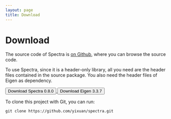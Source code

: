 ```yaml
---
layout: page
title: Download
---
```


# Download

The source code of Spectra is [on Github](https://github.com/yixuan/spectra),
where you can browse the source code.

To use Spectra, since it is a header-only library, all you need are the
header files contained in the source package. You also need the header files
of Eigen as dependency.

<a href="https://github.com/yixuan/spectra/archive/v0.8.0.tar.gz">
<button type="button" class="btn btn-success btn-sm">
<span class="glyphicon glyphicon-download"></span> Download Spectra 0.8.0
</button>
</a>

<a href="https://bitbucket.org/eigen/eigen/get/3.3.7.tar.gz">
<button type="button" class="btn btn-success btn-sm">
<span class="glyphicon glyphicon-download"></span> Download Eigen 3.3.7
</button>
</a>

To clone this project with Git, you can run:

~~~
git clone https://github.com/yixuan/spectra.git
~~~
